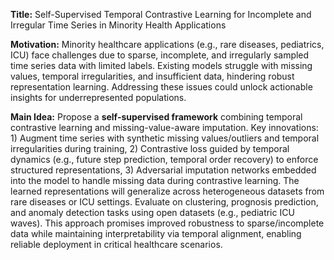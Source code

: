 **Title:** Self-Supervised Temporal Contrastive Learning for Incomplete and Irregular Time Series in Minority Health Applications  

**Motivation:** Minority healthcare applications (e.g., rare diseases, pediatrics, ICU) face challenges due to sparse, incomplete, and irregularly sampled time series data with limited labels. Existing models struggle with missing values, temporal irregularities, and insufficient data, hindering robust representation learning. Addressing these issues could unlock actionable insights for underrepresented populations.  

**Main Idea:** Propose a **self-supervised framework** combining temporal contrastive learning and missing-value-aware imputation. Key innovations: 1) Augment time series with synthetic missing values/outliers and temporal irregularities during training, 2) Contrastive loss guided by temporal dynamics (e.g., future step prediction, temporal order recovery) to enforce structured representations, 3) Adversarial imputation networks embedded into the model to handle missing data during contrastive learning. The learned representations will generalize across heterogeneous datasets from rare diseases or ICU settings. Evaluate on clustering, prognosis prediction, and anomaly detection tasks using open datasets (e.g., pediatric ICU waves). This approach promises improved robustness to sparse/incomplete data while maintaining interpretability via temporal alignment, enabling reliable deployment in critical healthcare scenarios.